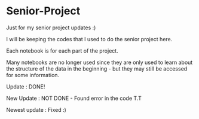 # Senior-Project
Just for my senior project updates :)


I will be keeping the codes that I used to do the senior project here. 

Each notebook is for each part of the project.

Many notebooks are no longer used since they are only used to learn about the structure of the data in the beginning - but they may still be accessed for some information.

Update : DONE!

New Update : NOT DONE - Found error in the code T.T

Newest update : Fixed :)
